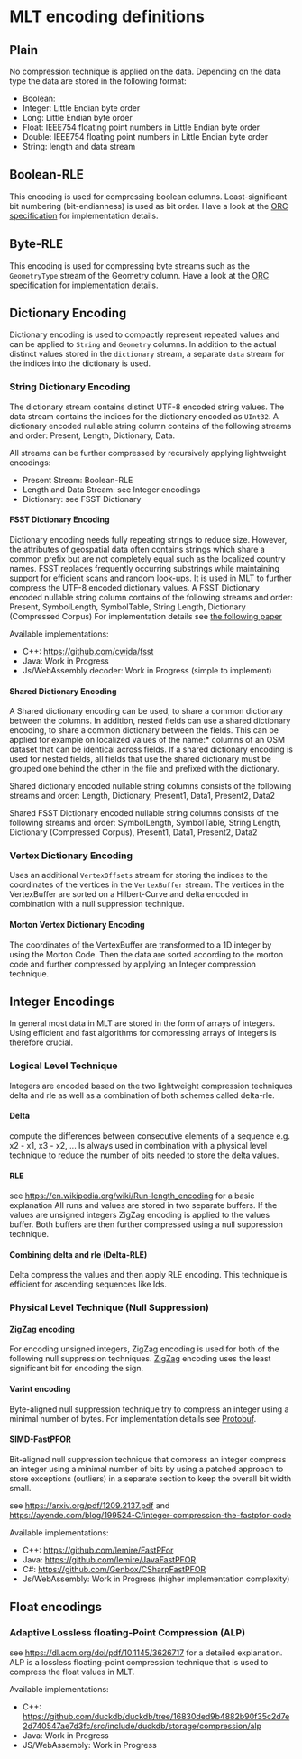 # MLT encoding definitions

## Plain

No compression technique is applied on the data.
Depending on the data type the data are stored in the following format:
- Boolean: 
- Integer: Little Endian byte order
- Long: Little Endian byte order
- Float: IEEE754 floating point numbers in Little Endian byte order
- Double: IEEE754 floating point numbers in Little Endian byte order
- String: length and data stream

## Boolean-RLE

This encoding is used for compressing boolean columns.
Least-significant bit numbering (bit-endianness) is used as bit order.
Have a look at the [ORC specification](https://orc.apache.org/specification/ORCv1/#boolean-run-length-encoding)
for implementation details.

## Byte-RLE

This encoding is used for compressing byte streams such as the `GeometryType` stream of the Geometry column.
Have a look at the [ORC specification](https://orc.apache.org/specification/ORCv1/#byte-run-length-encoding)
for implementation details.

## Dictionary Encoding

Dictionary encoding is used to compactly represent repeated values and can be applied to ``String`` and ``Geometry`` columns.
In addition to the actual distinct values stored in the `dictionary` stream, a separate `data` stream for the indices 
into the dictionary is used.

### String Dictionary Encoding

The dictionary stream contains distinct UTF-8 encoded string values.
The data stream contains the indices for the dictionary encoded as ``UInt32``.
A dictionary encoded nullable string column contains of the following streams and order: Present, Length, Dictionary, Data.

All streams can be further compressed by recursively applying lightweight encodings:
- Present Stream: Boolean-RLE
- Length and Data Stream: see Integer encodings
- Dictionary: see FSST Dictionary

#### FSST Dictionary Encoding

Dictionary encoding needs fully repeating strings to reduce size. 
However, the attributes of geospatial data often contains strings which share a common prefix but are not completely equal
such as the localized country names.
FSST replaces frequently occurring substrings while maintaining support for efficient scans and random look-ups.
It is used in MLT to further compress the UTF-8 encoded dictionary values.
A FSST Dictionary encoded nullable string column contains of the following streams and order:
Present, SymbolLength, SymbolTable, String Length, Dictionary (Compressed Corpus)
For implementation details see [the following paper](https://www.vldb.org/pvldb/vol13/p2649-boncz.pdf)

Available implementations: 
- C++: https://github.com/cwida/fsst
- Java: Work in Progress
- Js/WebAssembly decoder: Work in Progress (simple to implement)

#### Shared Dictionary Encoding

A Shared dictionary encoding can be used, to share a common dictionary between the columns. 
In addition, nested fields can use a shared dictionary encoding, to share a common dictionary between the fields.
This can be applied for example on localized values of the name:* columns of an OSM dataset that can be identical across fields.
If a shared dictionary encoding is used for nested fields, all fields that use the shared dictionary
must be grouped one behind the other in the file and prefixed with the dictionary.

Shared dictionary encoded nullable string columns consists of the following streams and order:
Length, Dictionary, Present1, Data1, Present2, Data2

Shared FSST Dictionary encoded nullable string columns consists of the following streams and order:
SymbolLength, SymbolTable, String Length, Dictionary (Compressed Corpus), Present1, Data1, Present2, Data2

### Vertex Dictionary Encoding

Uses an additional ``VertexOffsets`` stream for storing the indices to the coordinates of the vertices
in the `VertexBuffer` stream. The vertices in the VertexBuffer are sorted on a Hilbert-Curve 
and delta encoded in combination with a null suppression technique.

#### Morton Vertex Dictionary Encoding

The coordinates of the VertexBuffer are transformed to a 1D integer by using the Morton Code.
Then the data are sorted according to the morton code and further compressed by applying
an Integer compression technique.

## Integer Encodings

In general most data in MLT are stored in the form of arrays of integers. 
Using efficient and fast algorithms for compressing arrays of integers is therefore crucial.

### Logical Level Technique

Integers are encoded based on the two lightweight compression techniques delta and rle as well
as a combination of both schemes called delta-rle.

#### Delta

compute the differences between consecutive elements of a sequence e.g. x2 - x1, x3 - x2, ...
Is always used in combination with a physical level technique to reduce the number of bits needed to store the
delta values.


#### RLE

see https://en.wikipedia.org/wiki/Run-length_encoding for a basic explanation
All runs and values are stored in two separate buffers.
If the values are unsigned integers ZigZag encoding is applied to the values buffer.
Both buffers are then further compressed using a null suppression technique.


#### Combining delta and rle (Delta-RLE)

Delta compress the values and then apply RLE encoding.
This technique is efficient for ascending sequences like Ids.


### Physical Level Technique (Null Suppression)

####  ZigZag encoding
For encoding unsigned integers, ZigZag encoding is used for both of the following null suppression techniques.
[ZigZag](https://en.wikipedia.org/wiki/Variable-length_quantity#Zigzag_encoding) encoding uses the least significant bit for encoding the sign.

#### Varint encoding

Byte-aligned null suppression technique try to compress an integer using a minimal number of bytes.
For implementation details see [Protobuf](https://protobuf.dev/programming-guides/encoding/#varints).


#### SIMD-FastPFOR

Bit-aligned null suppression technique that compress an integer compress an integer using a minimal number of bits
by using a patched approach to store exceptions (outliers) in a separate section to keep the overall bit width small.

see https://arxiv.org/pdf/1209.2137.pdf and https://ayende.com/blog/199524-C/integer-compression-the-fastpfor-code

Available implementations:
- C++: https://github.com/lemire/FastPFor
- Java: https://github.com/lemire/JavaFastPFOR
- C#: https://github.com/Genbox/CSharpFastPFOR
- Js/WebAssembly: Work in Progress (higher implementation complexity)


## Float encodings

### Adaptive Lossless floating-Point Compression (ALP)

see https://dl.acm.org/doi/pdf/10.1145/3626717 for a detailed explanation.
ALP is a lossless floating-point compression technique that is used to compress the float values in MLT.

Available implementations:
- C++: https://github.com/duckdb/duckdb/tree/16830ded9b4882b90f35c2d7e2d740547ae7d3fc/src/include/duckdb/storage/compression/alp
- Java: Work in Progress
- JS/WebAssembly: Work in Progress
